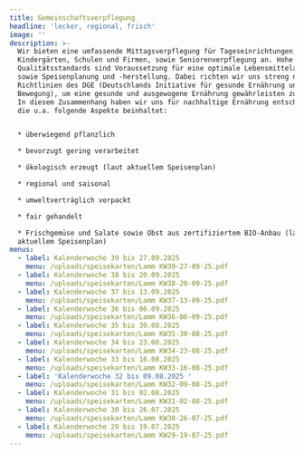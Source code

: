 ```yaml
---
title: Gemeinschaftsverpflegung
headline: 'lecker, regional, frisch'
image: ''
description: >-
  Wir bieten eine umfassende Mittagsverpflegung für Tageseinrichtungen,
  Kindergärten, Schulen und Firmen, sowie Seniorenverpflegung an. Hohe
  Qualitätsstandards sind Voraussetzung für eine optimale Lebensmittelauswahl
  sowie Speisenplanung und -herstellung. Dabei richten wir uns streng nach den
  Richtlinien des DGE (Deutschlands Initiative für gesunde Ernährung und mehr
  Bewegung), um eine gesunde und ausgewogene Ernährung gewährleisten zu können.
  In diesem Zusammenhang haben wir uns für nachhaltige Ernährung entschieden,
  die u.a. folgende Aspekte beinhaltet:


  * überwiegend pflanzlich

  * bevorzugt gering verarbeitet

  * ökologisch erzeugt (laut aktuellem Speisenplan)

  * regional und saisonal

  * umweltverträglich verpackt

  * fair gehandelt

  * Frischgemüse und Salate sowie Obst aus zertifiziertem BIO-Anbau (laut
  aktuellem Speisenplan)
menus:
  - label: Kalenderwoche 39 bis 27.09.2025
    menu: /uploads/speisekarten/Lamm KW39-27-09-25.pdf
  - label: Kalenderwoche 38 bis 20.09.2025
    menu: /uploads/speisekarten/Lamm KW38-20-09-25.pdf
  - label: Kalenderwoche 37 bis 13.09.2025
    menu: /uploads/speisekarten/Lamm KW37-13-09-25.pdf
  - label: Kalenderwoche 36 bis 06.09.2025
    menu: /uploads/speisekarten/Lamm KW36-06-09-25.pdf
  - label: Kalenderwoche 35 bis 30.08.2025
    menu: /uploads/speisekarten/Lamm KW35-30-08-25.pdf
  - label: Kalenderwoche 34 bis 23.08.2025
    menu: /uploads/speisekarten/Lamm KW34-23-08-25.pdf
  - label: Kalenderwoche 33 bis 16.08.2025
    menu: /uploads/speisekarten/Lamm KW33-16-08-25.pdf
  - label: 'Kalenderwoche 32 bis 09.08.2025 '
    menu: /uploads/speisekarten/Lamm KW32-09-08-25.pdf
  - label: Kalenderwoche 31 bis 02.08.2025
    menu: /uploads/speisekarten/Lamm KW31-02-08-25.pdf
  - label: Kalenderwoche 30 bis 26.07.2025
    menu: /uploads/speisekarten/Lamm KW30-26-07-25.pdf
  - label: Kalenderwoche 29 bis 19.07.2025
    menu: /uploads/speisekarten/Lamm KW29-19-07-25.pdf
---
```


